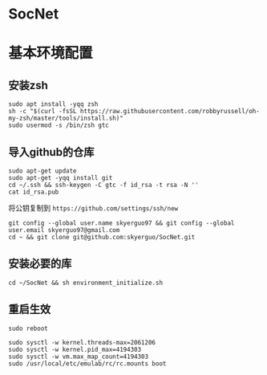 # SocNet

# 基本环境配置

## 安装zsh

```
sudo apt install -yqq zsh
sh -c "$(curl -fsSL https://raw.githubusercontent.com/robbyrussell/oh-my-zsh/master/tools/install.sh)"
sudo usermod -s /bin/zsh gtc
```



## 导入github的仓库

```
sudo apt-get update
sudo apt-get -yqq install git
cd ~/.ssh && ssh-keygen -C gtc -f id_rsa -t rsa -N ''
cat id_rsa.pub
```

将公钥复制到 `https://github.com/settings/ssh/new`

```
git config --global user.name skyerguo97 && git config --global user.email skyerguo97@gmail.com
cd ~ && git clone git@github.com:skyerguo/SocNet.git
```



## 安装必要的库

```
cd ~/SocNet && sh environment_initialize.sh
```

## 重启生效

```
sudo reboot

sudo sysctl -w kernel.threads-max=2061206
sudo sysctl -w kernel.pid_max=4194303
sudo sysctl -w vm.max_map_count=4194303
sudo /usr/local/etc/emulab/rc/rc.mounts boot
```

